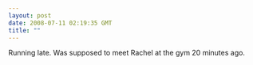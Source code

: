 ```yaml
---
layout: post
date: 2008-07-11 02:19:35 GMT
title: ""
---
```

Running late. Was supposed to meet Rachel at the gym 20 minutes ago.